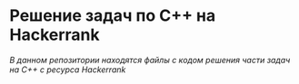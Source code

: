 # Решение задач по С++ на Hackerrank

*В данном репозитории находятся файлы с кодом решения части задач на С++ с ресурса Hackerrank*
